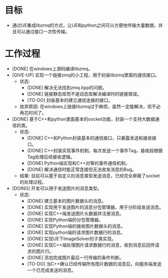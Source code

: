 # 目标
- 通过UE集成libzmq的方式，让UE和python之间可以方便地传输大量数据，并且可以通过接口一次性传输。

# 工作过程
- [DONE] 在windows上源码编译libzmq。
- [GIVE-UP] 实现一个链接zmq的小工程，用于封装libzmq里面的通信接口。
	- 状态:
		- [DONE] 解决无法找到zmq.hpp的问题。
		- [DONE] 链接静态库而不是动态库解决编译时的链接错误。
		- [TO-DO] 封装基本的建立通信连接的接口。
	- 放弃原因: 在windows上链接libzmq过于麻烦，虽然一定能解决，但不必再花时间了。
- [DONE] 基于C++和python里面基本的socket功能，封装一个支持大数据通信的类。
	- 状态:
		- [DONE] C++和Python封装基本的通信接口，只暴露发送和接收接口。
		- [DONE] C++封装实现事件机制，每次发送一个事件Tag，接收段根据Tag处理后续接收逻辑。
		- [DONE] Python端实现和C++对等的事件通信机制。
		- [DONE] 解决通信时能正常连接但无法收发消息的Bug。
	- 结果: 目前可以基于自定义的消息类型发送消息，已经完全屏蔽了socket的处理过程。
- [DOING] 开发可以用于发送图片的消息类型。
	- 状态:
		- [DONE] 建立基本的图片数据头的消息。
		- [DONE] 实现用于发送图片的消息分包管理器，用于分阶段发送消息。
		- [DONE] 实现C++端发送图片头数据并注册消息。
		- [DONE] 实现Python端的分包管理器。
		- [DONE] 实现Python端的接收图片数据头的消息。
		- [DONE] 实现python端的请求图片数据行的消息。
		- [DONE] 实现UE下ImageSolver的子类实现。
		- [DONE] 实现C++端处理图片请求数据行的消息，收到消息后回传请求的图片行。
		- [DONE] 添加完成图片最后一行传输的条件判断。
		- [TO-DO] 当C++确认已经传输所有图片数据的消息后，向服务端发送一个已完成发送的消息。